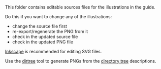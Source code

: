 This folder contains editable sources files for the illustrations in the
guide.

Do this if you want to change any of the illustrations:

- change the source file first
- re-export/regenerate the PNG from it
- check in the updated source file
- check in the updated PNG file

[Inkscape](https://inkscape.org/) is recommended for editing SVG files.

Use the [dirtree](https://github.com/johnnovak/dirtree) tool to generate PNGs
from the [directory tree](dirtree) descriptions.
